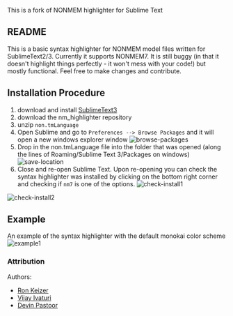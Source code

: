 This is a fork of NONMEM highlighter for Sublime Text

## README
 This is a basic syntax highlighter for NONMEM model files written for SublimeText2/3. Currently it supports NONMEM7. It is still buggy (in that it doesn't highlight things perfectly - it won't mess with your code!) but mostly functional. Feel free to make changes and contribute.

## Installation Procedure

1. download and install [SublimeText3](http://www.sublimetext.com/3)
2. download the nm_highlighter repository
3. unzip `non.tmLanguage`
4. Open Sublime and go to `Preferences --> Browse Packages` and it will open a new windows explorer window
![browse-packages](images/browse-packages.png)
5. Drop in the non.tmLanguage file into the folder that was opened (along the lines of Roaming/Sublime Text 3/Packages on windows)
![save-location](images/save-location.png)
6. Close and re-open Sublime Text. Upon re-opening you can check the syntax highlighter was installed by clicking on the bottom right corner and checking if `nm7` is one of the options.
![check-install1](images/check-install.png)

![check-install2](images/check-install2.png)


## Example
An example of the syntax highlighter with the default monokai color scheme
![example1](images/example1.png)

### Attribution

Authors:
* [Ron Keizer](https://github.com/ronkeizer)
* [Vijay Ivaturi](https://github.com/vjd)
* [Devin Pastoor](https://github.com/dpastoor)
